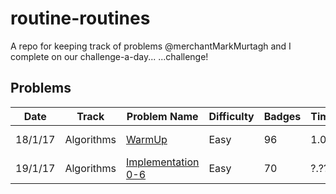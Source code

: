 # routine-routines
A repo for keeping track of problems @merchantMarkMurtagh and I complete on our challenge-a-day...  ...challenge!

## Problems

Date   |Track                 |Problem Name                             |Difficulty |Badges  |Time  |Solution       |
-------|----------------------|-----------------------------------------|-----------|--------|------|---------------|
18/1/17|Algorithms            |[WarmUp][1]                              |Easy       |96      | 1.00 |Bit too simple |
19/1/17|Algorithms            |[Implementation 0-6][2]                  |Easy       |70      | ?.?? |Bit too simple?|


[1]: https://www.hackerrank.com/domains/algorithms/warmup
[2]: https://www.hackerrank.com/domains/algorithms/implementation/page:1
